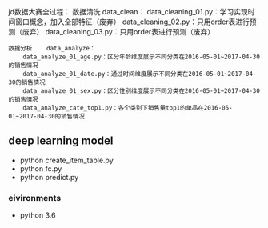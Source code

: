 jd数据大赛全过程：
    数据清洗    data_clean：
        data_cleaning_01.py：学习实现时间窗口概念，加入全部特征（废弃）
        data_cleaning_02.py：只用order表进行预测（废弃）
        data_cleaning_03.py：只用order表进行预测（废弃）

    数据分析    data_analyze：
        data_analyze_01_age.py：区分年龄维度展示不同分类在2016-05-01~2017-04-30的销售情况
        data_analyze_01_date.py：通过时间维度展示不同分类在2016-05-01~2017-04-30的销售情况
        data_analyze_01_sex.py：区分性别维度展示不同分类在2016-05-01~2017-04-30的销售情况
        data_analyze_cate_top1.py：各个类别下销售量top1的单品在2016-05-01~2017-04-30的销售情况

## deep learning model
- python create_item_table.py
- python fc.py
- python predict.py

### eivironments
- python 3.6






